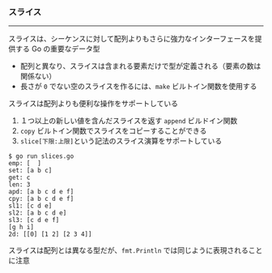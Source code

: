 ### スライス

---

スライスは、シーケンスに対して配列よりもさらに強力なインターフェースを提供する Go の重要なデータ型

- 配列と異なり、スライスは含まれる要素だけで型が定義される（要素の数は関係ない）
- 長さが `0` でない空のスライスを作るには、`make` ビルトイン関数を使用する

スライスは配列よりも便利な操作をサポートしている

1. １つ以上の新しい値を含んだスライスを返す `append` ビルドイン関数
2. `copy` ビルトイン関数でスライスをコピーすることができる
3. `slice[下限:上限]`という記法のスライス演算をサポートしている

```
$ go run slices.go
emp: [  ]
set: [a b c]
get: c
len: 3
apd: [a b c d e f]
cpy: [a b c d e f]
sl1: [c d e]
sl2: [a b c d e]
sl3: [c d e f]
[g h i]
2d: [[0] [1 2] [2 3 4]]
```

スライスは配列とは異なる型だが、`fmt.Println` では同じように表現されることに注意
